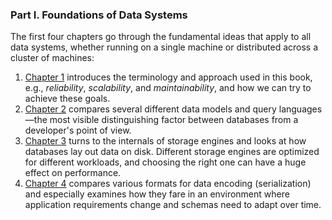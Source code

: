 ### **Part I. Foundations of Data Systems**

The first four chapters go through the fundamental ideas that apply to all data systems, whether running on a single machine or distributed across a cluster of machines:

1. [Chapter 1](ch1.md) introduces the terminology and approach used in this book, e.g., *reliability*, *scalability*, and *maintainability*, and how we can try to achieve these goals.
2. [Chapter 2](ch2.md) compares several different data models and query languages—the most visible distinguishing factor between databases from a developer's point of view.
3. [Chapter 3](ch3.md) turns to the internals of storage engines and looks at how databases lay out data on disk. Different storage engines are optimized for different workloads, and choosing the right one can have a huge effect on performance.
4. [Chapter 4](ch4.md) compares various formats for data encoding (serialization) and especially examines how they fare in an environment where application requirements change and schemas need to adapt over time.
